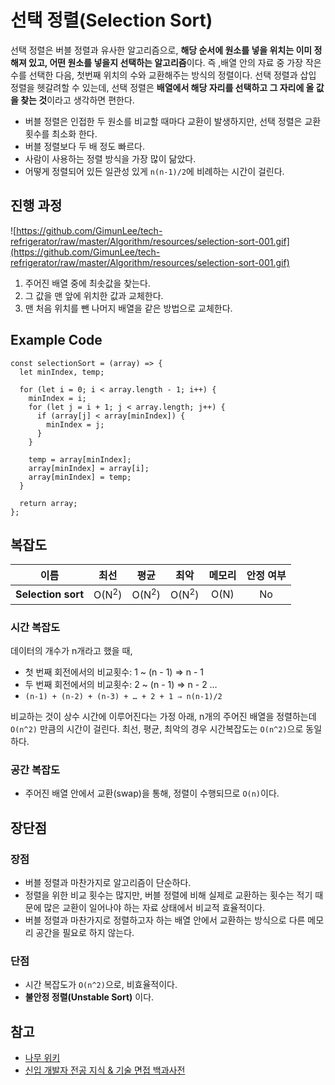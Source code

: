 # 선택 정렬(Selection Sort)

선택 정렬은 버블 정렬과 유사한 알고리즘으로, **해당 순서에 원소를 넣을 위치는 이미 정해져 있고, 어떤 원소를 넣을지 선택하는 알고리즘**이다. 즉 ,배열 안의 자료 중 가장 작은 수를 선택한 다음, 첫번째 위치의 수와 교환해주는 방식의 정렬이다.
선택 정렬과 삽입 정렬을 헷갈려할 수 있는데, 선택 정렬은 **배열에서 해당 자리를 선택하고 그 자리에 올 값을 찾는 것**이라고 생각하면 편한다.

- 버블 정렬은 인접한 두 원소를 비교할 때마다 교환이 발생하지만, 선택 정렬은 교환 횟수를 최소화 한다.
- 버블 정렬보다 두 배 정도 빠르다.
- 사람이 사용하는 정렬 방식을 가장 많이 닮았다.
- 어떻게 정렬되어 있든 일관성 있게 `n(n-1)/2`에 비례하는 시간이 걸린다.

## 진행 과정

![https://github.com/GimunLee/tech-refrigerator/raw/master/Algorithm/resources/selection-sort-001.gif](https://github.com/GimunLee/tech-refrigerator/raw/master/Algorithm/resources/selection-sort-001.gif)

1. 주어진 배열 중에 최솟값을 찾는다.
2. 그 값을 맨 앞에 위치한 값과 교체한다.
3. 맨 처음 위치를 뺀 나머지 배열을 같은 방법으로 교체한다.

## Example Code

```tsx
const selectionSort = (array) => {
  let minIndex, temp;

  for (let i = 0; i < array.length - 1; i++) {
    minIndex = i;
    for (let j = i + 1; j < array.length; j++) {
      if (array[j] < array[minIndex]) {
        minIndex = j;
      }
    }

    temp = array[minIndex];
    array[minIndex] = array[i];
    array[minIndex] = temp;
  }

  return array;
};
```

## 복잡도

| 이름               |       최선       |       평균       |       최악       | 메모리 | 안정 여부 |
| ------------------ | :--------------: | :--------------: | :--------------: | :----: | :-------: |
| **Selection sort** | O(N<sup>2</sup>) | O(N<sup>2</sup>) | O(N<sup>2</sup>) |  O(N)  |    No     |

### 시간 복잡도

데이터의 개수가 n개라고 했을 때,

- 첫 번째 회전에서의 비교횟수: 1 ~ (n - 1) ⇒ n - 1
- 두 번째 회전에서의 비교횟수: 2 ~ (n - 1) ⇒ n - 2
  …
- `(n-1) + (n-2) + (n-3) + … + 2 + 1 ⇒ n(n-1)/2`

비교하는 것이 상수 시간에 이루어진다는 가정 아래, n개의 주어진 배열을 정렬하는데 `O(n^2)` 만큼의 시간이 걸린다. 최선, 평균, 최악의 경우 시간복잡도는 `O(n^2)`으로 동일하다.

### 공간 복잡도

- 주어진 배열 안에서 교환(swap)을 통해, 정렬이 수행되므로 `O(n)`이다.

## 장단점

### 장점

- 버블 정렬과 마찬가지로 알고리즘이 단순하다.
- 정렬을 위한 비교 횟수는 많지만, 버블 정렬에 비해 실제로 교환하는 횟수는 적기 때문에 많은 교환이 일어나야 하는 자료 상태에서 비교적 효율적이다.
- 버블 정렬과 마찬가지로 정렬하고자 하는 배열 안에서 교환하는 방식으로 다른 메모리 공간을 필요로 하지 않는다.

### 단점

- 시간 복잡도가 `O(n^2)`으로, 비효율적이다.
- **불안정 정렬(Unstable Sort)** 이다.

## 참고

- [나무 위키](https://namu.wiki/w/%EC%A0%95%EB%A0%AC%20%EC%95%8C%EA%B3%A0%EB%A6%AC%EC%A6%98#s-2.2.3)
- [신입 개발자 전공 지식 & 기술 면접 백과사전](https://gyoogle.dev/blog/algorithm/Bubble%20Sort.html)
